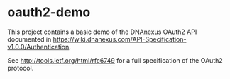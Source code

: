 oauth2-demo
===========

This project contains a basic demo of the DNAnexus OAuth2 API documented in
https://wiki.dnanexus.com/API-Specification-v1.0.0/Authentication.

See http://tools.ietf.org/html/rfc6749 for a full specification of the OAuth2 protocol.
